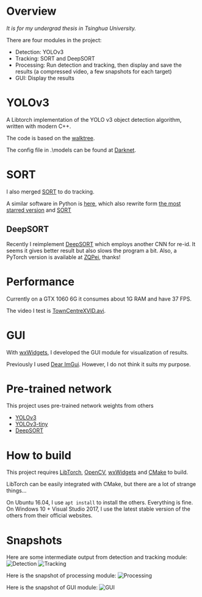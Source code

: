 # Overview
*It is for my undergrad thesis in Tsinghua University.*

There are four modules in the project:

- Detection: YOLOv3
- Tracking: SORT and DeepSORT
- Processing: Run detection and tracking, then display and save the results (a compressed video, a few snapshots for each target)
- GUI: Display the results

# YOLOv3
A Libtorch implementation of the YOLO v3 object detection algorithm, written with modern C++.

The code is based on the [walktree](https://github.com/walktree/libtorch-yolov3).

The config file in .\models can be found at [Darknet](https://github.com/pjreddie/darknet/tree/master/cfg).

# SORT
I also merged [SORT](https://github.com/mcximing/sort-cpp) to do tracking.

A similar software in Python is [here](https://github.com/weixu000/pytorch-yolov3), which also rewrite form [the most starred version](https://github.com/ayooshkathuria/pytorch-yolo-v3) and [SORT](https://github.com/abewley/sort)

## DeepSORT
Recently I reimplement [DeepSORT](https://github.com/nwojke/deep_sort) which employs another CNN for re-id.
It seems it gives better result but also slows the program a bit.
Also, a PyTorch version is available at [ZQPei](https://github.com/ZQPei/deep_sort_pytorch), thanks!

# Performance
Currently on a GTX 1060 6G it consumes about 1G RAM and have 37 FPS.

The video I test is [TownCentreXVID.avi](http://www.robots.ox.ac.uk/ActiveVision/Research/Projects/2009bbenfold_headpose/Datasets/TownCentreXVID.avi).

# GUI
With [wxWidgets](https://www.wxwidgets.org/), I developed the GUI module for visualization of results.

Previously I used [Dear ImGui](https://github.com/ocornut/imgui).
However, I do not think it suits my purpose.

# Pre-trained network
This project uses pre-trained network weights from others
- [YOLOv3](https://pjreddie.com/media/files/yolov3.weights)
- [YOLOv3-tiny](https://pjreddie.com/media/files/yolov3-tiny.weights)
- [DeepSORT](https://drive.google.com/drive/folders/1xhG0kRH1EX5B9_Iz8gQJb7UNnn_riXi6)

# How to build
This project requires [LibTorch](https://pytorch.org/), [OpenCV](https://opencv.org/), [wxWidgets](https://www.wxwidgets.org/) and [CMake](https://cmake.org/) to build.

LibTorch can be easily integrated with CMake, but there are a lot of strange things...

On Ubuntu 16.04, I use `apt install` to install the others. Everything is fine.
On Windows 10 + Visual Studio 2017, I use the latest stable version of the others from their official websites.

# Snapshots
Here are some intermediate output from detection and tracking module:
![Detection](https://github.com/weixu000/libtorch-yolov3-deepsort/blob/master/snapshots/detection.png)
![Tracking](https://github.com/weixu000/libtorch-yolov3-deepsort/blob/master/snapshots/tracking.png)

Here is the snapshot of processing module:
![Processing](https://github.com/weixu000/libtorch-yolov3-deepsort/blob/master/snapshots/UI-online.png)

Here is the snapshot of GUI module:
![GUI](https://github.com/weixu000/libtorch-yolov3-deepsort/blob/master/snapshots/UI-offline.png)
